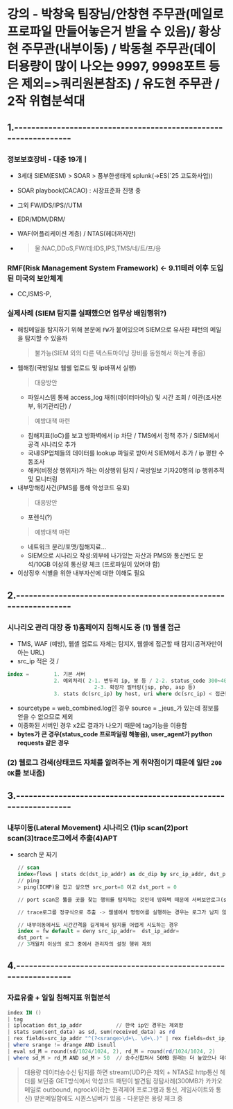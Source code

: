 # 강의 - 박창욱 팀장님/안창현 주무관(메일로 프로파일 만들어놓은거 받을 수 있음)/ 황상현 주무관(내부이동) / 박동철 주무관(데이터용량이 많이 나오는 9997, 9998포트 등은 제외=>쿼리원본참조) / 유도현 주무관 / 2작 위협분석대

## 1.**----------------------------------------------------------------**

### 정보보호장비 - 대충 19개ㅣ
- 3세대 SIEM(ESM) > SOAR > 풍부한생태계 splunk(->ES(`25 고도화사업))
- SOAR playbook(CACAO) : 시장표준화 진행 중
- 그외 FW/IDS/IPS//UTM
- EDR/MDM/DRM/
- WAF(어플리케이션 계층) / NTAS(헤더까지만)

- > 물:NAC,DDoS,FW/데:IDS,IPS,TMS/네/트/프/응

### RMF(Risk Management System Framework) <- 9.11테러 이후 도입된 미국의 보안체계
- CC,ISMS-P,

### 실제사례 (SIEM 탐지를 실패했으면 업무상 배임행위?)
- 해킹메일을 탐지하기 위해 본문에 `FW`가 붙어있으며 SIEM으로 유사한 패턴의 메일을 탐지할 수 있을까
  > 불가능(SIEM 외의 다른 텍스트마이닝 장비를 동원해서 하는게 좋음)
- 웹해킹(국방일보 웹쉘 업로드 및 ip바꿔서 실행)
  > 대응방안
  - 파일시스템 통해 access_log 채취(데이터마이닝) 및 시간 조회 / 이관(조사본부, 위기관리단) /
  > 예방대책 마련
  - 침해지표(IoC)를 보고 방화벽에서 ip 차단 / TMS에서 정책 추가 / SIEM에서 공격 시나리오 추가
  - 국내ISP업체들의 데이터를 lookup 파일로 받아서 SIEM에서 추가 / ip 평판 수동조사
  - 해커(비정상 행위자)가 하는 이상행위 탐지 / 국방일보 기자20명의 ip 행위추적 및 모니터링
- 내부망해킹사건(PMS를 통해 악성코드 유포)
  > 대응방안
  - 포렌식(?)
  > 예방대책 마련
  - 네트워크 분리/포맷/침해지료...
  - SIEM으로 시나리오 작성:외부에 나가있는 자산과 PMS와 통신빈도 분석/10GB 이상의 통신량 체크 (프로파일이 있어야 함)
- 이상징후 식별을 위한 내부자산에 대한 이해도 필요


## 2.**----------------------------------------------------------------**

### 시나리오 관리 대장 중 1)홈페이지 침해시도 중 (1) 웹셸 접근
- TMS, WAF (예방), 웹셸 업로드 자체는 탐지X, 웹셸에 접근할 때 탐지(공격자만이 아는 URL)
- src_ip 적은 것 / 
```SQL
index =        1. 기본 서버
               2. 예외처리( 2-1. 변두리 ip, 봇 등 / 2-2. status_code 300~400~500~)
                            2-3. 확장자 필터링(jsp, php, asp 등)
               3. stats dc(src_ip) by host, uri where dc(src_ip) < 접근횟수
```
- sourcetype = web_combined.log인 경우 source = _jeus_가 있는데 정보를 얻을 수 없으므로 제외
- 이중화된 서버인 경우 x2로 결과가 나오기 때문에 tag기능을 이용함
- **bytes가 큰 경우(status_code 프로파일링 해놓음), user_agent가 python requests 같은 경우**

### (2) 웹로그 검색(상태코드 자체를 알려주는 게 취약점이기 떄문에 일단 `200 OK`를 보내줌)

## 3.**----------------------------------------------------------------**

### 내부이동(Lateral Movement) 시나리오 (1)ip scan(2)port scan(3)trace로그에서 추출(4)APT
- search 문 짜기
  ```SQL
  // scan
  index=flows | stats dc(dst_ip_addr) as dc_dip by src_ip_addr, dst_port | where dc_dip > 3
  // ping
  > ping(ICMP)을 잡고 싶으면 src_port=8 이고 dst_port = 0
  ```
  ```SQL
  // port scan은 뚫을 곳을 찾는 행위를 탐지하는 것인데 방화벽 때문에 서버보안로그(secure)를 이용해야하는데 제한사항이 있음
  ```
  ```SQL
  // trace로그를 정규식으로 추출 -> 웹셸에서 명령어를 실행하는 경우는 로그가 남지 않아 제한됨
  ```
  ```SQL
  // 내부이동에서도 시간간격을 길게해서 탐지를 어렵게 시도하는 경우
  index = fw default = deny src_ip_addr=  dst_ip_addr=
  dst_port =
  // 3개월치 이상의 로그 중에서 관리자의 설정 행위 제외
  ```

## 4.**----------------------------------------------------------------**

### 자료유출 + 일일 침해지표 위협분석

```powershell
index IN ()
| tag
| iplocation dst_ip_addr           // 한국 ip인 경우는 제외함
| stats sum(sent_data) as sd, sum(received_data) as rd
| rex fields=src_ip_addr "^(?<srange>\d+\. \d+\.)" | rex fields=dst_ip_addr "^(?<drange>\d+\. \d+\.)"
| where srange != drange AND isnull
| eval sd_M = round(sd/1024/1024, 2), rd_M = round(rd/1024/1024, 2)
| where sd_M > rd_M AND sd_M > 50  // 송수신합쳐서 50MB 원래는 더 높았으나 데이터량을 낮춰서 더 많은 로그를 보고 있음
```
> 대용량 데이터송수신 탐지를 하면 stream(UDP)은 제외 + NTAS로 http통신 헤더를 보던중 GET방식에서 악성코드 패턴이 발견됨
> 정탐사례(300MB가 카카오메일로 outbound, ngrock이라는 원격제어 프로그램과 통신, 게임사이트와 통신)
> 받은메일함에도 시퀀스넘버가 있음 - 다운받은 용량 체크 중
